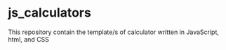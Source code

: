 # js_calculators
This repository contain the template/s of calculator written in JavaScript, html, and CSS
